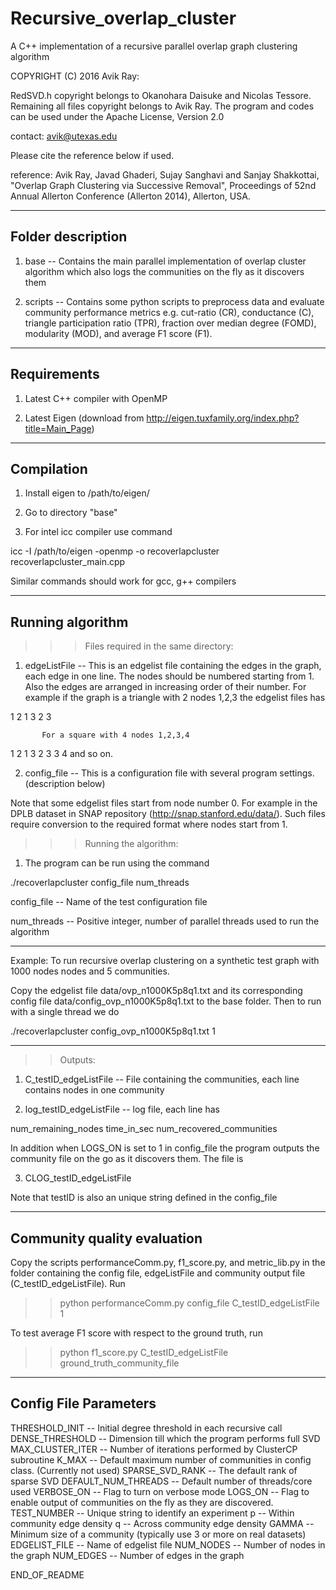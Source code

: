 # Recursive_overlap_cluster
A C++ implementation of a recursive parallel overlap graph clustering algorithm

COPYRIGHT (C) 2016 Avik Ray:

RedSVD.h copyright belongs to Okanohara Daisuke and Nicolas Tessore.
Remaining all files copyright belongs to Avik Ray.
The program and codes can be used under the Apache License, Version 2.0

contact: avik@utexas.edu

Please cite the reference below if used.

reference: Avik Ray, Javad Ghaderi, Sujay Sanghavi and Sanjay Shakkottai, 
"Overlap Graph Clustering via Successive Removal", Proceedings of 52nd 
Annual Allerton Conference (Allerton 2014), Allerton, USA.

-------------------------------------------------------------------------------------
Folder description 
-------------------------------------------------------------------------------------

1) base -- Contains the main parallel implementation of overlap cluster algorithm 
           which also logs the communities on the fly as it discovers them

2) scripts -- Contains some python scripts to preprocess data and evaluate
	      community performance metrics e.g. cut-ratio (CR), conductance (C), 
              triangle participation ratio (TPR), fraction over median degree (FOMD),
              modularity (MOD), and average F1 score (F1).


-------------------------------------------------------------------------------------
Requirements 
-------------------------------------------------------------------------------------

1) Latest C++ compiler with OpenMP

2) Latest Eigen (download from http://eigen.tuxfamily.org/index.php?title=Main_Page)

-------------------------------------------------------------------------------------
Compilation 
-------------------------------------------------------------------------------------

1) Install eigen to /path/to/eigen/

2) Go to directory "base"

3) For intel icc compiler use command

icc -I /path/to/eigen -openmp -o recoverlapcluster recoverlapcluster_main.cpp

Similar commands should work for gcc, g++ compilers

-------------------------------------------------------------------------------------
Running algorithm
-------------------------------------------------------------------------------------

>>> Files required in the same directory:

1) edgeListFile  -- This is an edgelist file containing the edges in the graph,
		each edge in one line. The nodes should be numbered starting
		from 1. Also the edges are arranged in increasing order of 
		their number. For example if the graph is a triangle with 2 nodes
		1,2,3 the edgelist files has

1 2
1 3
2 3

	       For a square with 4 nodes 1,2,3,4

1 2
1 3
2 3
3 4
		and so on.

2) config_file -- This is a configuration file with 
                  several program settings. (description below)

Note that some edgelist files start from node number 0. For example in the DPLB
dataset in SNAP repository (http://snap.stanford.edu/data/). 
Such files require conversion to the required format where nodes start from 1.


>>> Running the algorithm:

1) The program can be run using the command

./recoverlapcluster config_file num_threads

config_file -- Name of the test configuration file

num_threads -- Positive integer, number of parallel threads used to 
               run the algorithm 

*****************************************************************
Example: To run recursive overlap clustering on a synthetic test
graph with 1000 nodes nodes and 5 communities.

Copy the edgelist file data/ovp_n1000K5p8q1.txt and its corresponding
config file data/config_ovp_n1000K5p8q1.txt to the base folder. Then 
to run with a single thread we do

./recoverlapcluster config_ovp_n1000K5p8q1.txt 1

*****************************************************************

>> Outputs:

1) C_testID_edgeListFile -- File containing the communities, 
                            each line contains nodes in one community

2) log_testID_edgeListFile -- log file, each line has 

num_remaining_nodes time_in_sec num_recovered_communities

In addition when LOGS_ON is set to 1 in config_file the program outputs 
the community file on the go as it discovers them. The file is 

3) CLOG_testID_edgeListFile

Note that testID is also an unique string defined in the config_file

-------------------------------------------------------------------------------------
Community quality evaluation
-------------------------------------------------------------------------------------

Copy the scripts performanceComm.py, f1_score.py, and metric_lib.py in the folder 
containing the config file, edgeListFile and community output file 
(C_testID_edgeListFile). Run

>> python performanceComm.py config_file C_testID_edgeListFile 1

To test average F1 score with respect to the ground truth, run

>> python f1_score.py C_testID_edgeListFile ground_truth_community_file

-------------------------------------------------------------------------------------
Config File Parameters
-------------------------------------------------------------------------------------

THRESHOLD_INIT -- Initial degree threshold in each recursive call 
DENSE_THRESHOLD -- Dimension till which the program performs full SVD
MAX_CLUSTER_ITER -- Number of iterations performed by ClusterCP subroutine
K_MAX -- Default maximum number of communities in config class. (Currently not used) 
SPARSE_SVD_RANK -- The default rank of sparse SVD
DEFAULT_NUM_THREADS -- Default number of threads/core used
VERBOSE_ON -- Flag to turn on verbose mode
LOGS_ON -- Flag to enable output of communities on the fly as they are discovered.
TEST_NUMBER -- Unique string to identify an experiment
p -- Within community edge density
q -- Across community edge density
GAMMA -- Minimum size of a community (typically use 3 or more on real datasets)
EDGELIST_FILE -- Name of edgelist file
NUM_NODES -- Number of nodes in the graph
NUM_EDGES -- Number of edges in the graph


END_OF_README


